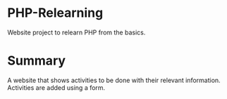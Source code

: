 # PHP-Relearning
Website project to relearn PHP from the basics.

# Summary
A website that shows activities to be done with their relevant information. Activities are added using a form.
